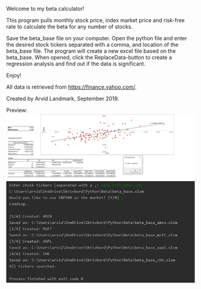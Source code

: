 Welcome to my beta calculator!

This program pulls monthly stock price, index market price and risk-free rate to calculate the beta for any number of stocks.

Save the beta_base file on your computer. 
Open the python file and enter the desired stock tickers separated with a comma, and location of the beta_base file.
The program will create a new excel file based on the beta_base. 
When opened, click the ReplaceData-button to create a regression analysis and find out if the data is significant. 

Enjoy!

All data is retrieved from https://finance.yahoo.com/.

Created by Arvid Landmark, September 2019.

Preview:
![image](beta_calc_ex.png)
![image](beta_calc_py.png)
